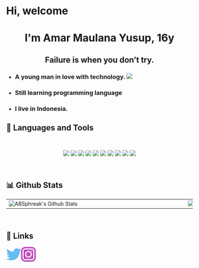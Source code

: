 <h1> Hi, welcome</h1>
<h1 align="center">I'm Amar Maulana Yusup, 16y</h1>
<h2 align="center">Failure is when you don’t try. </h2> 


- <h3>A young man in love with technology. <img src="https://emojis.slackmojis.com/emojis/images/1614195067/14740/pc_computer.gif?1614195067" width="40" /></h3> 

- <h3>Still learning programming language</h3> 
  
- <h3>I live in Indonesia.</h3>

## 🔧 Languages and Tools
<br>

<p align="center" margin="100px"> 
<code><img height="100" src="https://media.giphy.com/media/XAxylRMCdpbEWUAvr8/giphy.gif"></code>
<code><img height="100" src="https://media.giphy.com/media/fsEaZldNC8A1PJ3mwp/giphy.gif"></code>
<code><img height="100" src="https://media.giphy.com/media/ln7z2eWriiQAllfVcn/giphy.gif"></code>
<code><img height="100" src="https://media.giphy.com/media/kdFc8fubgS31b8DsVu/giphy.gif"></code>
<code><img height="100" src="https://media.giphy.com/media/eNAsjO55tPbgaor7ma/giphy.gif"></code>
<code><img height="100" src="https://media.giphy.com/media/LMt9638dO8dftAjtco/giphy.gif"></code>
<code><img height="100" src="https://media.giphy.com/media/kH1DBkPNyZPOk0BxrM/giphy.gif"></code>
<code><img height="100" src="https://media.giphy.com/media/Ri2TUcKlaOcaDBxFpY/giphy.gif"></code>
<code><img height="100" src="https://media.giphy.com/media/KzJkzjggfGN5Py6nkT/giphy.gif"></code>
<code><img height="100" src="https://media.giphy.com/media/IdyAQJVN2kVPNUrojM/giphy.gif"></code>
</p>

<br>

## 📊 Github Stats
<a href='https://github.com/Nikolas-as/github-stats-transparent'>

  <table>
    <tr>
      <td>
      <img align="left" width="470px" src="https://github-readme-stats.vercel.app/api?username=amarmyusup&include_all_commits=true&count_private=true&show_icons=true&line_height=20&title_color=7A7ADB&icon_color=2234AE&text_color=D3D3D3&bg_color=0,000000,130F40" alt="ABSphreak's Github Stats">
      </td>
        <td><img width="470px" align="rigth" src="https://github-readme-stats.vercel.app/api/top-langs/?username=amarmyusup&layout=compact&langs_count20=true&count_private=true&show_icons=true&line_height=20&title_color=7A7ADB&icon_color=2234AE&text_color=D3D3D3&bg_color=0,000000,130F40"/></td> 
    </tr>   
</table>
</a> 
  
<br>

## 🔗 Links

<a href="https://www.twitter.com/amarmyusup/">
  <img align="left" alt="Twitter" width="40px" src="https://github.com/amarmyusup/amarmyusup/blob/8c6a94caa51e2dc2bbe6405bdaf19aa3a85626bb/assets/twitter.svg" />
</a>
<a href="https://instagram.com/amar.m.yusup">
  <img align="left" alt="Instagram" width="40px" src="https://github.com/amarmyusup/amarmyusup/blob/cda08714e6c23f98a0b46bdb7dc5c3b14982b6fb/assets/instagram.svg" />
</a>
  

<!--
<br>
<br>
<br>
<br>
  
Bye Bye <img src="https://emojis.slackmojis.com/emojis/images/1616110799/22173/bye.gif?1616110799" width="50" /> 
<br>
<br>
  
<img src="https://emojis.slackmojis.com/emojis/images/1598266360/10254/pepe_naruto.gif?1598266360" width="100" />
</p>
